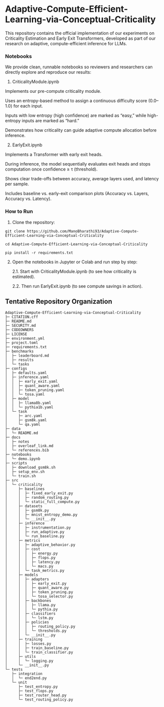 # Adaptive-Compute-Efficient-Learning-via-Conceptual-Criticality
This repository contains the official implementation of our experiments on Criticality Estimation and Early Exit Transformers, developed as part of our research on adaptive, compute-efficient inference for LLMs.

### Notebooks

We provide clean, runnable notebooks so reviewers and researchers can directly explore and reproduce our results:

1. CriticalityModule.ipynb

Implements our pre-compute criticality module.

Uses an entropy-based method to assign a continuous difficulty score (0.0–1.0) for each input.

Inputs with low entropy (high confidence) are marked as “easy,” while high-entropy inputs are marked as “hard.”

Demonstrates how criticality can guide adaptive compute allocation before inference.

2. EarlyExit.ipynb

Implements a Transformer with early exit heads.

During inference, the model sequentially evaluates exit heads and stops computation once confidence ≥ τ (threshold).

Shows clear trade-offs between accuracy, average layers used, and latency per sample.

Includes baseline vs. early-exit comparison plots (Accuracy vs. Layers, Accuracy vs. Latency).

### How to Run

1. Clone the repository:

   
``
git clone https://github.com/ManoBharathi93/Adaptive-Compute-Efficient-Learning-via-Conceptual-Criticality
``


``
cd Adaptive-Compute-Efficient-Learning-via-Conceptual-Criticality
``


``
pip install -r requirements.txt
``

2. Open the notebooks in Jupyter or Colab and run step by step:

   2.1. Start with CriticalityModule.ipynb (to see how criticality is estimated).



   2.2. Then run EarlyExit.ipynb (to see compute savings in action).


## Tentative Repository Organization
```
Adaptive-Compute-Efficient-Learning-via-Conceptual-Criticality
├─ CITATION.cff
├─ README.md
├─ SECURITY.md
├─ CODEOWNERS
├─ LICENSE
├─ environment.yml
├─ project.toml
├─ requirements.txt
├─ benchmarks
│  ├─ leaderboard.md
│  ├─ results
│  └─ tasks
├─ configs
│  ├─ defaults.yaml
│  ├─ inference.yaml
│  │  ├─ early_exit.yaml
│  │  ├─ quant_aware.yaml
│  │  ├─ token_pruning.yaml
│  │  └─ tosa.yaml
│  ├─ model
│  │  ├─ llama8b.yaml
│  │  └─ pythia1b.yaml
│  └─ task
│     ├─ arc.yaml
│     ├─ gsm8k.yaml
│     └─ qa.yaml
├─ data
│  └─ README.md
├─ docs
│  ├─ notes
│  ├─ overleaf_link.md
│  └─ references.bib
├─ notebooks
│  └─ demo.ipynb
├─ scripts
│  ├─ download_gsm8k.sh
│  ├─ setup_env.sh
│  └─ train.sh
├─ src
│  └─ criticality
│     ├─ baselines
│     │  ├─ fixed_early_exit.py
│     │  ├─ random_routing.py
│     │  └─ static_full_compute.py
│     ├─ datasets
│     │  ├─ gsm8k.py
│     │  ├─ mnist_entropy_demo.py
│     │  └─ __init__.py
│     ├─ inference
│     │  ├─ instrumentation.py
│     │  ├─ run_adaptive.py
│     │  └─ run_baseline.py
│     ├─ metrics
│     │  ├─ adaptive_behavior.py
│     │  ├─ cost
│     │  │  ├─ energy.py
│     │  │  ├─ flops.py
│     │  │  ├─ latency.py
│     │  │  └─ macs.py
│     │  └─ task_metrics.py
│     ├─ models
│     │  ├─ adapters
│     │  │  ├─ early_exit.py
│     │  │  ├─ quant_aware.py
│     │  │  ├─ token_pruning.py
│     │  │  └─ tosa_selector.py
│     │  ├─ backbones
│     │  │  ├─ llama.py
│     │  │  └─ pythia.py
│     │  ├─ classifiers
│     │  │  └─ lstm.py
│     │  ├─ policies
│     │  │  ├─ routing_policy.py
│     │  │  └─ thresholds.py
│     │  └─ __init__.py
│     ├─ training
│     │  ├─ losses.py
│     │  ├─ train_baseline.py
│     │  └─ train_classifier.py
│     ├─ utils
│     │  └─ logging.py
│     └─ __init__.py
└─ tests
   ├─ integration
   │  └─ end2end.py
   └─ unit
      ├─ test_entropy.py
      ├─ test_flops.py
      ├─ test_router_head.py
      └─ test_routing_policy.py

```
